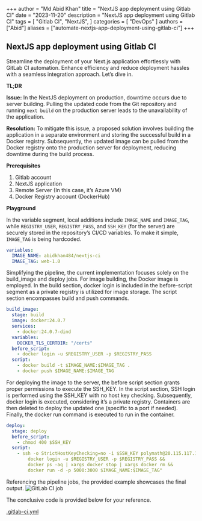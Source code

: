+++
author = "Md Abid Khan"
title = "NextJS app deployment using Gitlab CI"
date = "2023-11-20"
description = "NextJS app deployment using Gitlab CI"
tags = [
    "Gitlab CI",
    "NextJS",
]
categories = [
    "DevOps"
]
authors = ["Abid"]
aliases = ["automate-nextjs-app-deployment-using-gitlab-ci"]
+++
## NextJS app deployment using Gitlab CI

Streamline the deployment of your Next.js application effortlessly with GitLab CI automation. Enhance efficiency and reduce deployment hassles with a seamless integration approach. Let’s dive in.

**TL;DR**

**Issue:** In the NextJS deployment on production, downtime occurs due to server building. Pulling the updated code from the Git repository and running `next build` on the production server leads to the unavailability of the application.

**Resolution:** To mitigate this issue, a proposed solution involves building the application in a separate environment and storing the successful build in a Docker registry. Subsequently, the updated image can be pulled from the Docker registry onto the production server for deployment, reducing downtime during the build process.

**Prerequisites**

1. Gitlab account
2. NextJS application
3. Remote Server (In this case, it’s Azure VM)
4. Docker Registry account (DockerHub)

**Playground**

In the variable segment, local additions include `IMAGE_NAME` and `IMAGE_TAG`, while `REGISTRY_USER`, `REGISTRY_PASS`, and `SSH_KEY` (for the server) are securely stored in the repository’s CI/CD variables. To make it simple, `IMAGE_TAG` is being hardcoded.

```yaml
variables:
  IMAGE_NAME: abidkhan484/nextjs-ci
  IMAGE_TAG: web-1.0
```

Simplifying the pipeline, the current implementation focuses solely on the build_image and deploy jobs. For image building, the Docker image is employed. In the build section, docker login is included in the before-script segment as a private registry is utilized for image storage. The script section encompasses build and push commands.

```yaml
build_image:
  stage: build
  image: docker:24.0.7
  services:
    - docker:24.0.7-dind
  variables:
    DOCKER_TLS_CERTDIR: "/certs"
  before_script:
    - docker login -u $REGISTRY_USER -p $REGISTRY_PASS
  script:
    - docker build -t $IMAGE_NAME:$IMAGE_TAG .
    - docker push $IMAGE_NAME:$IMAGE_TAG
```

For deploying the image to the server, the before script section grants proper permissions to execute the SSH_KEY. In the script section, SSH login is performed using the SSH_KEY with no host key checking. Subsequently, docker login is executed, considering it’s a private registry. Containers are then deleted to deploy the updated one (specific to a port if needed). Finally, the docker run command is executed to run in the container.

```yaml
deploy:
  stage: deploy
  before_script:
    - chmod 400 $SSH_KEY
  script:
    - ssh -o StrictHostKeyChecking=no -i $SSH_KEY polymath@20.115.117.121 "
        docker login -u $REGISTRY_USER -p $REGISTRY_PASS &&
        docker ps -aq | xargs docker stop | xargs docker rm &&
        docker run -d -p 5000:3000 $IMAGE_NAME:$IMAGE_TAG"
```
Referencing the pipeline jobs, the provided example showcases the final output.
![GitLab CI job](../images/gitlab-ci-job.jpg "GitLab CI job")


The conclusive code is provided below for your reference.

[.gitlab-ci.yml](https://gitlab.com/abidkhan484/nextjs-ci-deployment/-/blob/main/.gitlab-ci.yml)
